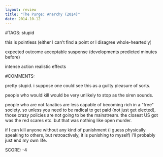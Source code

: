```yaml
---
layout: review
title: "The Purge: Anarchy (2014)"
date: 2014-10-12
---
```


#TAGS:
stupid

this is pointless (either I can't find a point or I disagree whole-heartedly)

expected outcome
acceptable suspense (developments predicted minutes before)

intense action
realistic effects

#COMMENTS:

pretty stupid. i suppose one could see this as a guilty pleasure of sorts.

people who would kill would be very unlikely to stop as the siren sounds.

people who are not fanatics are less capable of becoming rich in a "free" society. so unless you need to be radical to get paid (not just get elected), those crazy policies are not going to be the mainstream. the closest US got was the red scares etc. but that was nothing like open murder.

if I can kill anyone without any kind of punishment (i guess physically speaking to others, but retroactively, it is punishing to myself) I'll probably just end my own life.





SCORE:
-4
